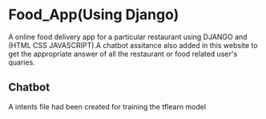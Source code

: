# Food_App(Using Django)
A online food delivery app for a particular restaurant using DJANGO and (HTML CSS JAVASCRIPT).A chatbot assitance also added in this website  to get the appropriate answer of all the restaurant or food related user's quaries. 

## Chatbot
A intents file had been created for training the tflearn model
